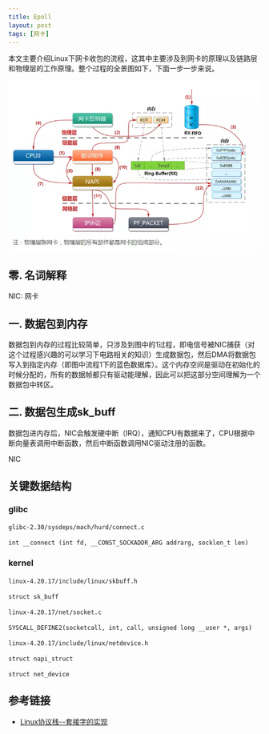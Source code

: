```yaml
---
title: Epoll
layout: post
tags: [网卡]
---
```


本文主要介绍Linux下网卡收包的流程，这其中主要涉及到网卡的原理以及链路层和物理层的工作原理。整个过程的全景图如下，下面一步一步来说。

![网卡收包流程](/media/img/2019/网卡收包流程.png)

## 零. 名词解释

NIC: 网卡

## 一. 数据包到内存

数据包到内存的过程比较简单，只涉及到图中的1过程，即电信号被NIC捕获（对这个过程感兴趣的可以学习下电路相关的知识）生成数据包，然后DMA将数据包写入到指定内存（即图中流程1下的蓝色数据库）。这个内存空间是驱动在初始化的时候分配的，所有的数据帧都只有驱动能理解，因此可以把这部分空间理解为一个数据包中转区。

## 二. 数据包生成sk_buff

数据包进内存后，NIC会触发硬中断（IRQ），通知CPU有数据来了，CPU根据中断向量表调用中断函数，然后中断函数调用NIC驱动注册的函数。

NIC

## 关键数据结构

### glibc

`glibc-2.30/sysdeps/mach/hurd/connect.c`

`int __connect (int fd, __CONST_SOCKADDR_ARG addrarg, socklen_t len)`

### kernel

`linux-4.20.17/include/linux/skbuff.h`

`struct sk_buff`


`linux-4.20.17/net/socket.c`

`SYSCALL_DEFINE2(socketcall, int, call, unsigned long __user *, args)`


`linux-4.20.17/include/linux/netdevice.h`

`struct napi_struct`

`struct net_device`

## 参考链接

* [Linux协议栈--套接字的实现](http://cxd2014.github.io/2016/07/30/socket-implement/)